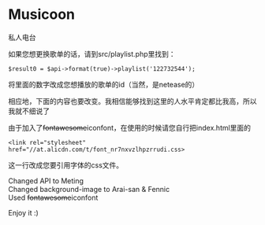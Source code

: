 Musicoon
========
私人电台

如果您想更换歌单的话，请到src/playlist.php里找到：

`$result0 = $api->format(true)->playlist('122732544');`

将里面的数字改成您想播放的歌单的id（当然，是netease的）

相应地，下面的内容也要改变。我相信能够找到这里的人水平肯定都比我高，所以我就不细说了


由于加入了~~fontawesome~~iconfont，在使用的时候请您自行把index.html里面的

`<link rel="stylesheet" href="//at.alicdn.com/t/font_nr7nxvzlhpzrrudi.css>`

这一行改成您要引用字体的css文件。

Changed API to Meting<br>
Changed background-image to Arai-san & Fennic<br>
Used ~~fontawesome~~iconfont <br>

Enjoy it :)
